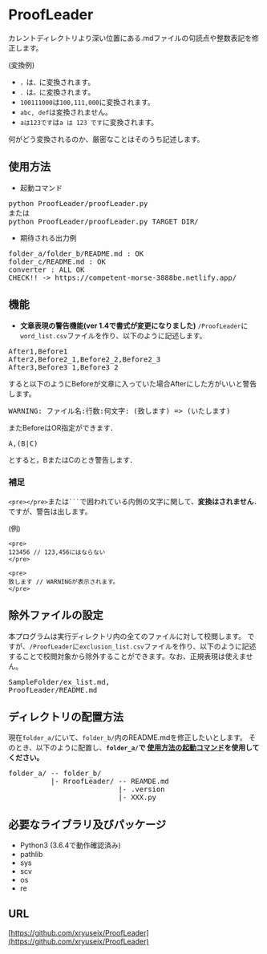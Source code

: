 # ProofLeader
カレントディレクトリより深い位置にある.mdファイルの句読点や整数表記を修正します。

(変換例)
* `，`は`、`に変換されます。
* `．`は`。`に変換されます。
* ` 100111000 `は` 100,111,000 `に変換されます。
* `abc, def`は変換されません。
* `aは123です`は`a は 123 です`に変換されます。

何がどう変換されるのか、厳密なことはそのうち記述します。

## 使用方法

* 起動コマンド

<pre>
python ProofLeader/proofLeader.py
または
python ProofLeader/proofLeader.py TARGET_DIR/
</pre>

* 期待される出力例

<pre>
folder_a/folder_b/README.md : OK
folder_c/README.md : OK
converter : ALL OK
CHECK!! -> https://competent-morse-3888be.netlify.app/
</pre>

## 機能

* **文章表現の警告機能(ver 1.4で書式が変更になりました)**
`/ProofLeader`に`word_list.csv`ファイルを作り、以下のように記述します。

<pre>
After1,Before1
After2,Before2_1,Before2_2,Before2_3
After3,Before3_1,Before3_2
</pre>

すると以下のようにBeforeが文章に入っていた場合Afterにした方がいいと警告します。

<pre>
WARNING: ファイル名:行数:何文字: (致します) => (いたします)
</pre>

またBeforeはOR指定ができます．
<pre>
A,(B|C)
</pre>
とすると，BまたはCのとき警告します．

### 補足
`<pre></pre>`または` ``` `で囲われている内側の文字に関して、**変換はされません**．ですが、警告は出します。

(例)
```
<pre>
123456 // 123,456にはならない
</pre>
```

```
<pre>
致します // WARNINGが表示されます。
</pre>
```

## 除外ファイルの設定

本プログラムは実行ディレクトリ内の全てのファイルに対して校閲します。
ですが、`/ProofLeader`に`exclusion_list.csv`ファイルを作り、以下のように記述することで校閲対象から除外することができます。なお、正規表現は使えません。

<pre>
SampleFolder/ex_list.md,
ProofLeader/README.md
</pre>

## ディレクトリの配置方法

現在`folder_a/`にいて、`folder_b/`内のREADME.mdを修正したいとします。
そのとき、以下のように配置し、**`folder_a/`で [使用方法の起動コマンド](#使用方法)を使用してください。**

<pre>
folder_a/ -- folder_b/
          |- RroofLeader/ -- REAMDE.md
                          |- .version
                          |- XXX.py
</pre>

## 必要なライブラリ及びパッケージ

* Python3 (3.6.4で動作確認済み)
* pathlib
* sys
* scv
* os
* re

## URL

[https://github.com/xryuseix/ProofLeader](https://github.com/xryuseix/ProofLeader)